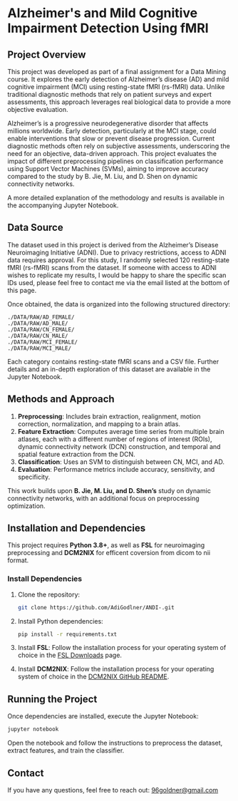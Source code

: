 # Alzheimer's and Mild Cognitive Impairment Detection Using fMRI

## Project Overview

This project was developed as part of a final assignment for a Data Mining course. It explores the early detection of Alzheimer’s disease (AD) and mild cognitive impairment (MCI) using resting-state fMRI (rs-fMRI) data. Unlike traditional diagnostic methods that rely on patient surveys and expert assessments, this approach leverages real biological data to provide a more objective evaluation.

Alzheimer’s is a progressive neurodegenerative disorder that affects millions worldwide. Early detection, particularly at the MCI stage, could enable interventions that slow or prevent disease progression. Current diagnostic methods often rely on subjective assessments, underscoring the need for an objective, data-driven approach. This project evaluates the impact of different preprocessing pipelines on classification performance using Support Vector Machines (SVMs), aiming to improve accuracy compared to the study by B. Jie, M. Liu, and D. Shen on dynamic connectivity networks.

A more detailed explanation of the methodology and results is available in the accompanying Jupyter Notebook.

## Data Source


The dataset used in this project is derived from the Alzheimer’s Disease Neuroimaging Initiative (ADNI). Due to privacy restrictions, access to ADNI data requires approval. For this study, I randomly selected 120 resting-state fMRI (rs-fMRI) scans from the dataset. If someone with access to ADNI wishes to replicate my results, I would be happy to share the specific scan IDs used, please feel free to contact me via the email listed at the bottom of this page.

Once obtained, the data is organized into the following structured directory:

```
./DATA/RAW/AD_FEMALE/
./DATA/RAW/AD_MALE/
./DATA/RAW/CN_FEMALE/
./DATA/RAW/CN_MALE/
./DATA/RAW/MCI_FEMALE/
./DATA/RAW/MCI_MALE/
```

Each category contains resting-state fMRI scans and a CSV file. Further details and an in-depth exploration of this dataset are available in the Jupyter Notebook.

## Methods and Approach
1. **Preprocessing**: Includes brain extraction, realignment, motion correction, normalization, and mapping to a brain atlas.
2. **Feature Extraction**: Computes average time series from multiple brain atlases, each with a different number of regions of interest (ROIs), dynamic connectivity network (DCN) construction, and temporal and spatial feature extraction from the DCN.
3. **Classification**: Uses an SVM to distinguish between CN, MCI, and AD.
4. **Evaluation**: Performance metrics include accuracy, sensitivity, and specificity.

This work builds upon **B. Jie, M. Liu, and D. Shen’s** study on dynamic connectivity networks, with an additional focus on preprocessing optimization.

## Installation and Dependencies
This project requires **Python 3.8+**, as well as **FSL** for neuroimaging preprocessing and **DCM2NIX** for efficent coversion from dicom to nii format.

### Install Dependencies
1. Clone the repository:
   ```bash
   git clone https://github.com/AdiGodlner/ANDI-.git
   ```
2. Install Python dependencies:
   ```bash
   pip install -r requirements.txt
   ```
3. Install **FSL**:
   Follow the installation process for your operating system of choice in the [FSL Downloads](https://fsl.fmrib.ox.ac.uk/fsldownloads_registration/download/fsl=5,o_s=19,d_type=release/) page.

4. Install **DCM2NIX**:
   Follow the installation process for your operating system of choice in the [DCM2NIX GitHub README](https://github.com/rordenlab/dcm2niix?tab=readme-ov-file).

   

## Running the Project
Once dependencies are installed, execute the Jupyter Notebook:
```bash
jupyter notebook
```
Open the notebook and follow the instructions to preprocess the dataset, extract features, and train the classifier.

## Contact
If you have any questions, feel free to reach out: 96goldner@gmail.com

